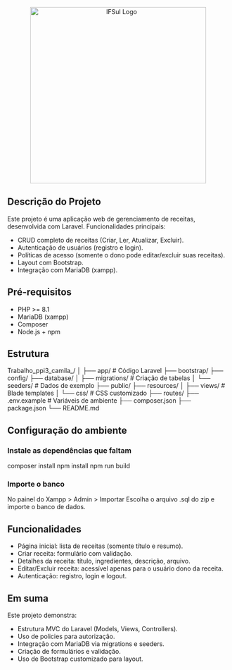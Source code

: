 <p align="center"><a href="https://www.gravatai.ifsul.edu.br/" target="_blank"><img src="https://congressoti.passofundo.ifsul.edu.br/assets/img/logo.png" width="400" alt="IFSul Logo"></a></p>

## Descrição do Projeto

Este projeto é uma aplicação web de gerenciamento de receitas, desenvolvida com Laravel.
Funcionalidades principais:

- CRUD completo de receitas (Criar, Ler, Atualizar, Excluir).
- Autenticação de usuários (registro e login).
- Políticas de acesso (somente o dono pode editar/excluir suas receitas).
- Layout com Bootstrap.
- Integração com MariaDB (xampp).


## Pré-requisitos

- PHP >= 8.1
- MariaDB (xampp)
- Composer
- Node.js + npm

## Estrutura

Trabalho_ppi3_camila_/
│
├── app/                # Código Laravel
├── bootstrap/
├── config/
├── database/
│   ├── migrations/     # Criação de tabelas
│   └── seeders/        # Dados de exemplo
├── public/
├── resources/
│   ├── views/          # Blade templates
│   └── css/            # CSS customizado
├── routes/
├── .env.example        # Variáveis de ambiente
├── composer.json
├── package.json
└── README.md

## Configuração do ambiente

### Instale as dependências que faltam
composer install
npm install
npm run build

### Importe o banco
No painel do Xampp > Admin > Importar 
Escolha o arquivo .sql do zip e importe o banco de dados. 

## Funcionalidades

- Página inicial: lista de receitas (somente título e resumo).
- Criar receita: formulário com validação.
- Detalhes da receita: título, ingredientes, descrição, arquivo.
- Editar/Excluir receita: acessível apenas para o usuário dono da receita.
- Autenticação: registro, login e logout.

## Em suma

Este projeto demonstra:

- Estrutura MVC do Laravel (Models, Views, Controllers).
- Uso de policies para autorização.
- Integração com MariaDB via migrations e seeders.
- Criação de formulários e validação.
- Uso de Bootstrap customizado para layout.
